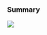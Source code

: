 ### Summary

<a href="https://github.com/anuraghazra/github-readme-stats">
  <img src="https://github-readme-stats.vercel.app/api?username=yorifuji&count_private=true&show_icons=true&theme=calm&hide_border=true" />
</a>
